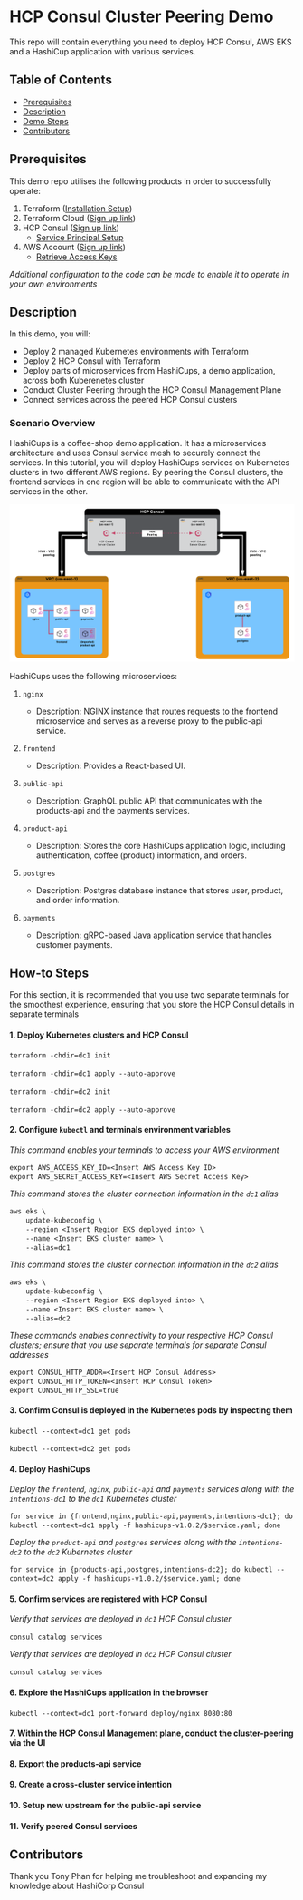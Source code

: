 # HCP Consul Cluster Peering Demo

This repo will contain everything you need to deploy HCP Consul, AWS EKS and a HashiCup application with various services.

## Table of Contents

- [Prerequisites](#prerequisites)
- [Description](#description)
- [Demo Steps](#steps)
- [Contributors](#contributors)

## Prerequisites

This demo repo utilises the following products in order to successfully operate:

1. Terraform ([Installation Setup](https://developer.hashicorp.com/terraform/tutorials/aws-get-started/install-cli))
2. Terraform Cloud ([Sign up link](https://app.terraform.io/public/signup/account))
3. HCP Consul ([Sign up link](https://portal.cloud.hashicorp.com/sign-up))
   - [Service Principal Setup](https://developer.hashicorp.com/hcp/docs/hcp/security/service-principals#create-a-service-principal)
4. AWS Account ([Sign up link](https://aws.amazon.com/resources/create-account/))
   - [Retrieve Access Keys](https://docs.aws.amazon.com/IAM/latest/UserGuide/id_credentials_access-keys.html)

_Additional configuration to the code can be made to enable it to operate in your own environments_

## Description

In this demo, you will:

- Deploy 2 managed Kubernetes environments with Terraform
- Deploy 2 HCP Consul with Terraform
- Deploy parts of microservices from HashiCups, a demo application, across both Kuberenetes cluster
- Conduct Cluster Peering through the HCP Consul Management Plane
- Connect services across the peered HCP Consul clusters

### Scenario Overview

HashiCups is a coffee-shop demo application. It has a microservices architecture and uses Consul service mesh to securely connect the services. In this tutorial, you will deploy HashiCups services on Kubernetes clusters in two different AWS regions. By peering the Consul clusters, the frontend services in one region will be able to communicate with the API services in the other.

![HCP Consul Architecture](images/hcp-consul-architecture.png)

HashiCups uses the following microservices:

1. `nginx`

   - Description: NGINX instance that routes requests to the frontend microservice and serves as a reverse proxy to the public-api service.

2. `frontend`

   - Description: Provides a React-based UI.

3. `public-api`

   - Description: GraphQL public API that communicates with the products-api and the payments services.

4. `product-api`

   - Description: Stores the core HashiCups application logic, including authentication, coffee (product) information, and orders.

5. `postgres`

   - Description: Postgres database instance that stores user, product, and order information.

6. `payments`
   - Description: gRPC-based Java application service that handles customer payments.

## How-to Steps

For this section, it is recommended that you use two separate terminals for the smoothest experience, ensuring that you store the HCP Consul details in separate terminals

#### 1. Deploy Kubernetes clusters and HCP Consul

```
terraform -chdir=dc1 init

terraform -chdir=dc1 apply --auto-approve

terraform -chdir=dc2 init

terraform -chdir=dc2 apply --auto-approve
```

#### 2. Configure `kubectl` and terminals environment variables

_This command enables your terminals to access your AWS environment_

```
export AWS_ACCESS_KEY_ID=<Insert AWS Access Key ID>
export AWS_SECRET_ACCESS_KEY=<Insert AWS Secret Access Key>
```

_This command stores the cluster connection information in the `dc1` alias_

```
aws eks \
    update-kubeconfig \
    --region <Insert Region EKS deployed into> \
    --name <Insert EKS cluster name> \
    --alias=dc1
```

_This command stores the cluster connection information in the `dc2` alias_

```
aws eks \
    update-kubeconfig \
    --region <Insert Region EKS deployed into> \
    --name <Insert EKS cluster name> \
    --alias=dc2
```

_These commands enables connectivity to your respective HCP Consul clusters; ensure that you use separate terminals for separate Consul addresses_

```
export CONSUL_HTTP_ADDR=<Insert HCP Consul Address>
export CONSUL_HTTP_TOKEN=<Insert HCP Consul Token>
export CONSUL_HTTP_SSL=true
```

#### 3. Confirm Consul is deployed in the Kubernetes pods by inspecting them

`kubectl --context=dc1 get pods`

`kubectl --context=dc2 get pods`

#### 4. Deploy HashiCups

_Deploy the `frontend`, `nginx`, `public-api` and `payments` services along with the `intentions-dc1` to the `dc1` Kubernetes cluster_

```
for service in {frontend,nginx,public-api,payments,intentions-dc1}; do kubectl --context=dc1 apply -f hashicups-v1.0.2/$service.yaml; done
```

_Deploy the `product-api` and `postgres` services along with the `intentions-dc2` to the `dc2` Kubernetes cluster_

```
for service in {products-api,postgres,intentions-dc2}; do kubectl --context=dc2 apply -f hashicups-v1.0.2/$service.yaml; done
```

#### 5. Confirm services are registered with HCP Consul

_Verify that services are deployed in `dc1` HCP Consul cluster_

`consul catalog services`

_Verify that services are deployed in `dc2` HCP Consul cluster_

`consul catalog services`

#### 6. Explore the HashiCups application in the browser

`kubectl --context=dc1 port-forward deploy/nginx 8080:80`

#### 7. Within the HCP Consul Management plane, conduct the cluster-peering via the UI

#### 8. Export the products-api service

#### 9. Create a cross-cluster service intention

#### 10. Setup new upstream for the public-api service

#### 11. Verify peered Consul services

## Contributors

Thank you Tony Phan for helping me troubleshoot and expanding my knowledge about HashiCorp Consul
